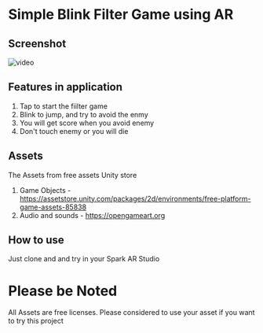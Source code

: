 # Simple Blink Filter Game using AR

## Screenshot
![video](https://user-images.githubusercontent.com/26306746/80447860-d30f5400-8944-11ea-817f-a330567c48be.gif)

## Features in application
1. Tap to start the fiilter game
2. Blink to jump, and try to avoid the enmy 
3. You will get score when you avoid enemy
4. Don't touch enemy or you will die

## Assets
The Assets from free assets Unity store

1. Game Objects - https://assetstore.unity.com/packages/2d/environments/free-platform-game-assets-85838
2. Audio and sounds - https://opengameart.org

## How to use
Just clone and and try in your Spark AR Studio

# Please be Noted
All Assets are free licenses. Please considered to use your asset if you want to try this project
